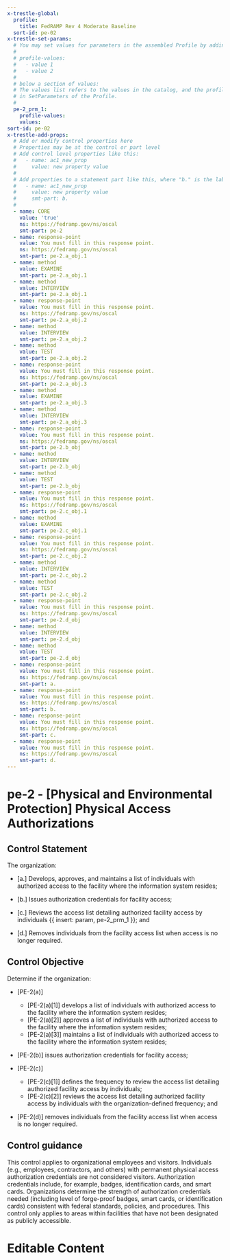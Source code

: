 ```yaml
---
x-trestle-global:
  profile:
    title: FedRAMP Rev 4 Moderate Baseline
  sort-id: pe-02
x-trestle-set-params:
  # You may set values for parameters in the assembled Profile by adding
  #
  # profile-values:
  #   - value 1
  #   - value 2
  #
  # below a section of values:
  # The values list refers to the values in the catalog, and the profile-values represent values
  # in SetParameters of the Profile.
  #
  pe-2_prm_1:
    profile-values:
    values:
sort-id: pe-02
x-trestle-add-props:
  # Add or modify control properties here
  # Properties may be at the control or part level
  # Add control level properties like this:
  #   - name: ac1_new_prop
  #     value: new property value
  #
  # Add properties to a statement part like this, where "b." is the label of the target statement part
  #   - name: ac1_new_prop
  #     value: new property value
  #     smt-part: b.
  #
  - name: CORE
    value: 'true'
    ns: https://fedramp.gov/ns/oscal
    smt-part: pe-2
  - name: response-point
    value: You must fill in this response point.
    ns: https://fedramp.gov/ns/oscal
    smt-part: pe-2.a_obj.1
  - name: method
    value: EXAMINE
    smt-part: pe-2.a_obj.1
  - name: method
    value: INTERVIEW
    smt-part: pe-2.a_obj.1
  - name: response-point
    value: You must fill in this response point.
    ns: https://fedramp.gov/ns/oscal
    smt-part: pe-2.a_obj.2
  - name: method
    value: INTERVIEW
    smt-part: pe-2.a_obj.2
  - name: method
    value: TEST
    smt-part: pe-2.a_obj.2
  - name: response-point
    value: You must fill in this response point.
    ns: https://fedramp.gov/ns/oscal
    smt-part: pe-2.a_obj.3
  - name: method
    value: EXAMINE
    smt-part: pe-2.a_obj.3
  - name: method
    value: INTERVIEW
    smt-part: pe-2.a_obj.3
  - name: response-point
    value: You must fill in this response point.
    ns: https://fedramp.gov/ns/oscal
    smt-part: pe-2.b_obj
  - name: method
    value: INTERVIEW
    smt-part: pe-2.b_obj
  - name: method
    value: TEST
    smt-part: pe-2.b_obj
  - name: response-point
    value: You must fill in this response point.
    ns: https://fedramp.gov/ns/oscal
    smt-part: pe-2.c_obj.1
  - name: method
    value: EXAMINE
    smt-part: pe-2.c_obj.1
  - name: response-point
    value: You must fill in this response point.
    ns: https://fedramp.gov/ns/oscal
    smt-part: pe-2.c_obj.2
  - name: method
    value: INTERVIEW
    smt-part: pe-2.c_obj.2
  - name: method
    value: TEST
    smt-part: pe-2.c_obj.2
  - name: response-point
    value: You must fill in this response point.
    ns: https://fedramp.gov/ns/oscal
    smt-part: pe-2.d_obj
  - name: method
    value: INTERVIEW
    smt-part: pe-2.d_obj
  - name: method
    value: TEST
    smt-part: pe-2.d_obj
  - name: response-point
    value: You must fill in this response point.
    ns: https://fedramp.gov/ns/oscal
    smt-part: a.
  - name: response-point
    value: You must fill in this response point.
    ns: https://fedramp.gov/ns/oscal
    smt-part: b.
  - name: response-point
    value: You must fill in this response point.
    ns: https://fedramp.gov/ns/oscal
    smt-part: c.
  - name: response-point
    value: You must fill in this response point.
    ns: https://fedramp.gov/ns/oscal
    smt-part: d.
---
```


# pe-2 - \[Physical and Environmental Protection\] Physical Access Authorizations

## Control Statement

The organization:

- \[a.\] Develops, approves, and maintains a list of individuals with authorized access to the facility where the information system resides;

- \[b.\] Issues authorization credentials for facility access;

- \[c.\] Reviews the access list detailing authorized facility access by individuals {{ insert: param, pe-2_prm_1 }}; and

- \[d.\] Removes individuals from the facility access list when access is no longer required.

## Control Objective

Determine if the organization:

- \[PE-2(a)\]

  - \[PE-2(a)[1]\] develops a list of individuals with authorized access to the facility where the information system resides;
  - \[PE-2(a)[2]\] approves a list of individuals with authorized access to the facility where the information system resides;
  - \[PE-2(a)[3]\] maintains a list of individuals with authorized access to the facility where the information system resides;

- \[PE-2(b)\] issues authorization credentials for facility access;

- \[PE-2(c)\]

  - \[PE-2(c)[1]\] defines the frequency to review the access list detailing authorized facility access by individuals;
  - \[PE-2(c)[2]\] reviews the access list detailing authorized facility access by individuals with the organization-defined frequency; and

- \[PE-2(d)\] removes individuals from the facility access list when access is no longer required.

## Control guidance

This control applies to organizational employees and visitors. Individuals (e.g., employees, contractors, and others) with permanent physical access authorization credentials are not considered visitors. Authorization credentials include, for example, badges, identification cards, and smart cards. Organizations determine the strength of authorization credentials needed (including level of forge-proof badges, smart cards, or identification cards) consistent with federal standards, policies, and procedures. This control only applies to areas within facilities that have not been designated as publicly accessible.

# Editable Content

<!-- Make additions and edits below -->
<!-- The above represents the contents of the control as received by the profile, prior to additions. -->
<!-- If the profile makes additions to the control, they will appear below. -->
<!-- The above markdown may not be edited but you may edit the content below, and/or introduce new additions to be made by the profile. -->
<!-- If there is a yaml header at the top, parameter values may be edited. Use --set-parameters to incorporate the changes during assembly. -->
<!-- The content here will then replace what is in the profile for this control, after running profile-assemble. -->
<!-- The added parts in the profile for this control are below.  You may edit them and/or add new ones. -->
<!-- Each addition must have a heading either of the form ## Control my_addition_name -->
<!-- or ## Part a. (where the a. refers to one of the control statement labels.) -->
<!-- "## Control" parts are new parts added after the statement part. -->
<!-- "## Part" parts are new parts added into the top-level statement part with that label. -->
<!-- Subparts may be added with nested hash levels of the form ### My Subpart Name -->
<!-- underneath the parent ## Control or ## Part being added -->
<!-- See https://ibm.github.io/compliance-trestle/tutorials/ssp_profile_catalog_authoring/ssp_profile_catalog_authoring for guidance. -->
